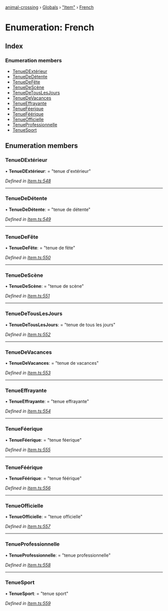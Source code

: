 [animal-crossing](../README.md) › [Globals](../globals.md) › ["Item"](../modules/_item_.md) › [French](_item_.french.md)

# Enumeration: French

## Index

### Enumeration members

* [TenueDExtérieur](_item_.french.md#tenuedextérieur)
* [TenueDeDétente](_item_.french.md#tenuededétente)
* [TenueDeFête](_item_.french.md#tenuedefête)
* [TenueDeScène](_item_.french.md#tenuedescène)
* [TenueDeTousLesJours](_item_.french.md#tenuedetouslesjours)
* [TenueDeVacances](_item_.french.md#tenuedevacances)
* [TenueEffrayante](_item_.french.md#tenueeffrayante)
* [TenueFéerique](_item_.french.md#tenueféerique)
* [TenueFéérique](_item_.french.md#tenueféérique)
* [TenueOfficielle](_item_.french.md#tenueofficielle)
* [TenueProfessionnelle](_item_.french.md#tenueprofessionnelle)
* [TenueSport](_item_.french.md#tenuesport)

## Enumeration members

###  TenueDExtérieur

• **TenueDExtérieur**: = "tenue d'extérieur"

*Defined in [Item.ts:548](https://github.com/Norviah/animal-crossing/blob/7daadc1/module/types/Item.ts#L548)*

___

###  TenueDeDétente

• **TenueDeDétente**: = "tenue de détente"

*Defined in [Item.ts:549](https://github.com/Norviah/animal-crossing/blob/7daadc1/module/types/Item.ts#L549)*

___

###  TenueDeFête

• **TenueDeFête**: = "tenue de fête"

*Defined in [Item.ts:550](https://github.com/Norviah/animal-crossing/blob/7daadc1/module/types/Item.ts#L550)*

___

###  TenueDeScène

• **TenueDeScène**: = "tenue de scène"

*Defined in [Item.ts:551](https://github.com/Norviah/animal-crossing/blob/7daadc1/module/types/Item.ts#L551)*

___

###  TenueDeTousLesJours

• **TenueDeTousLesJours**: = "tenue de tous les jours"

*Defined in [Item.ts:552](https://github.com/Norviah/animal-crossing/blob/7daadc1/module/types/Item.ts#L552)*

___

###  TenueDeVacances

• **TenueDeVacances**: = "tenue de vacances"

*Defined in [Item.ts:553](https://github.com/Norviah/animal-crossing/blob/7daadc1/module/types/Item.ts#L553)*

___

###  TenueEffrayante

• **TenueEffrayante**: = "tenue effrayante"

*Defined in [Item.ts:554](https://github.com/Norviah/animal-crossing/blob/7daadc1/module/types/Item.ts#L554)*

___

###  TenueFéerique

• **TenueFéerique**: = "tenue féerique"

*Defined in [Item.ts:555](https://github.com/Norviah/animal-crossing/blob/7daadc1/module/types/Item.ts#L555)*

___

###  TenueFéérique

• **TenueFéérique**: = "tenue féérique"

*Defined in [Item.ts:556](https://github.com/Norviah/animal-crossing/blob/7daadc1/module/types/Item.ts#L556)*

___

###  TenueOfficielle

• **TenueOfficielle**: = "tenue officielle"

*Defined in [Item.ts:557](https://github.com/Norviah/animal-crossing/blob/7daadc1/module/types/Item.ts#L557)*

___

###  TenueProfessionnelle

• **TenueProfessionnelle**: = "tenue professionnelle"

*Defined in [Item.ts:558](https://github.com/Norviah/animal-crossing/blob/7daadc1/module/types/Item.ts#L558)*

___

###  TenueSport

• **TenueSport**: = "tenue sport"

*Defined in [Item.ts:559](https://github.com/Norviah/animal-crossing/blob/7daadc1/module/types/Item.ts#L559)*
